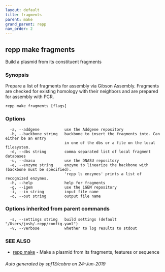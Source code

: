 ```yaml
---
layout: default
title: fragments
parent: make
grand_parent: repp
nav_order: 2
---
```

## repp make fragments

Build a plasmid from its constituent fragments

### Synopsis

Prepare a list of fragments for assembly via Gibson Assembly. Fragments are
checked for existing homology with their neighbors and are prepared for
assembly with PCR.

```
repp make fragments [flags]
```

### Options

```
  -a, --addgene           use the Addgene repository
  -b, --backbone string   backbone to insert the fragments into. Can either be an entry 
                          in one of the dbs or a file on the local filesystem.
  -d, --dbs string        comma separated list of local fragment databases
  -u, --dnasu             use the DNASU repository
  -e, --enzyme string     enzyme to linearize the backbone with (backbone must be specified).
                          'repp ls enzymes' prints a list of recognized enzymes.
  -h, --help              help for fragments
  -g, --igem              use the iGEM repository
  -i, --in string         input file name
  -o, --out string        output file name
```

### Options inherited from parent commands

```
  -s, --settings string   build settings (default "/Users/josh/.repp/config.yaml")
  -v, --verbose           whether to log results to stdout
```

### SEE ALSO

* [repp make](repp_make)	 - Make a plasmid from its fragments, features or sequence

###### Auto generated by spf13/cobra on 24-Jun-2019
